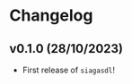 # Changelog

<!--next-version-placeholder-->

## v0.1.0 (28/10/2023)

- First release of `siagasdl`!